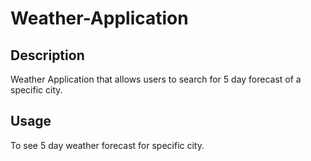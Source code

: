 # Weather-Application
## Description
Weather Application that allows users to search for 5 day forecast of a specific city. 

## Usage
To see 5 day weather forecast for specific city. 
